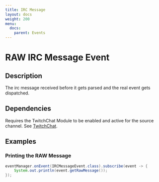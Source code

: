```yaml
---
title: IRC Message
layout: docs
weight: 200
menu: 
  docs:
    parent: Events
---
```


# RAW IRC Message Event

## Description

The irc message received before it gets parsed and the real event gets dispatched.

## Dependencies

Requires the TwitchChat Module to be enabled and active for the source channel. See [TwitchChat](../../chat).

## Examples

### Printing the RAW Message

```java
eventManager.onEvent(IRCMessageEvent.class).subscribe(event -> {
	System.out.println(event.getRawMessage());
});
```
